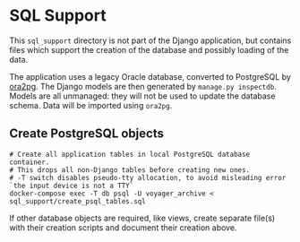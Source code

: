 # SQL Support

This `sql_support` directory is not part of the Django application, but
contains files which support the creation of the database and possibly 
loading of the data.

The application uses a legacy Oracle database, converted to PostgreSQL
by [ora2pg](https://ora2pg.darold.net/documentation.html).  The Django
models are then generated by `manage.py inspectdb`.  Models are all
unmanaged: they will not be used to update the database schema.  Data
will be imported using `ora2pg`.

## Create PostgreSQL objects

```
# Create all application tables in local PostgreSQL database container.
# This drops all non-Django tables before creating new ones.
# -T switch disables pseudo-tty allocation, to avoid misleading error `the input device is not a TTY`
docker-compose exec -T db psql -U voyager_archive < sql_support/create_psql_tables.sql
```

If other database objects are required, like views, create separate file(s) with their creation scripts
and document their creation above.

